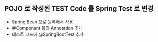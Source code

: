 ## POJO 로 작성된 TEST Code 를 Spring Test 로 변경
-  Spring Bean 으로 등록해서 사용 
-  @Component 등의 Annotation 추가 
-  테스트 코드에 @SpringBootTest 추가 
